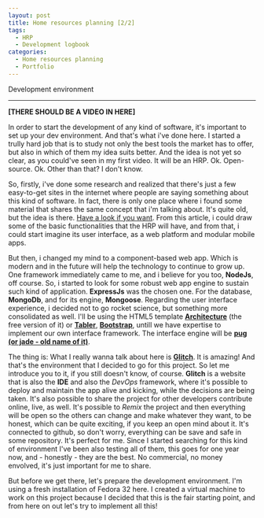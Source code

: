 ```yaml
---
layout: post
title: Home resources planning [2/2]
tags:
  - HRP
  - Development logbook
categories:
  - Home resources planning
  - Portfolio
---
```


Development environment

---

**[THERE SHOULD BE A VIDEO IN HERE]**

In order to start the development of any kind of software, it's important to set up your dev environment. And that's what i've done here. I started a trully hard job that is to study not only the best tools the market has to offer, but also in which of them my idea suits better. And the idea is not yet so clear, as you could've seen in my first video. It will be an HRP. Ok. Open-source. Ok. Other than that? I don't know.

So, firstly, i've done some research and realized that there's just a few easy-to-get sites in the internet where people are saying something about this kind of software. In fact, there is only one place where i found some material that shares the same concept that i'm talking about. It's quite old, but the idea is there. [Have a look if you want](https://www.infosysblogs.com/sap/2010/03/hrp_home_resource_planning_an.html). From this article, i could draw some of the basic functionalities that the HRP will have, and from that, i could start imagine its user interface, as a web platform and modular mobile apps.

But then, i changed my mind to a component-based web app. Which is modern and in the future will help the technology to continue to grow up. One framework immediately came to me, and i believe for you too, **NodeJs**, off course. So, i started to look for some robust web app engine to sustain such kind of application. **ExpressJs** was the chosen one. For the database, **MongoDb**, and for its engine, **Mongoose**. Regarding the user interface experience, i decided not to go rocket science, but something more consolidated as well. I'll be using the HTML5 template [**Architecture**](https://dashboardpack.com/theme-details/architectui-html-dashboard-free/) (the free version of it) or [**Tabler**](https://tabler.io/), [**Bootstrap**](https://getbootstrap.com/), untill we have expertise to implement our own interface framework. The interface engine will be [**pug (or jade - old name of it)**](https://pugjs.org/api/getting-started.html).

The thing is: What I really wanna talk about here is [**Glitch**](https://glitch.com). It is amazing! And that's the environment that I decided to go for this project. So let me introduce you to it, if you still doesn't know, of course. **Glitch** is a website that is also the **IDE** and also the *DevOps* framework, where it's possible to deploy and maintain the app alive and kicking, while the decisions are being taken. It's also possible to share the project for other developers contribute online, live, as well. It's possible to *Remix* the project and then everything will be open so the others can change and make whatever they want, to be honest, which can be quite exciting, if you keep an open mind about it. It's connected to github, so don't worry, everything can be save and safe in some repository. It's perfect for me. Since I started searching for this kind of environment I've been also testing all of them, this goes for one year now, and - honestly - they are the best. No commercial, no money envolved, it's just important for me to share.

But before we get there, let's prepare the development environment. I'm using a fresh installation of Fedora 32 here. I created a virtual machine to work on this project because I decided that this is the fair starting point, and from here on out let's try to implement all this!
